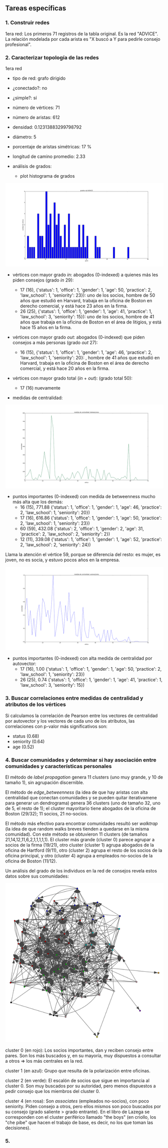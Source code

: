## Tareas específicas

### 1. Construir redes

1era red: Los primeros 71 registros de la tabla original. Es la red "ADVICE".
La relación modelada por cada arista es "X buscó a Y para pedirle consejo profesional".

### 2. Caracterizar topología de las redes

1era red

* tipo de red:			  grafo dirigido
* ¿conectado?:			  no
* ¿simple?:			  sí
* número de vértices: 		  71
* número de aristas: 		  612 
* densidad: 			  0.12313883299798792
* diámetro:			  5
* porcentaje de aristas simétricas: 17 %
* longitud de camino promedio:	  2.33
* análisis de grados:

  - plot histograma de grados

 [![histograma_grados](https://github.com/diegoo/dmct_tp2/blob/master/histograma_grados_red_consejos.png)](#grados)

  - vértices con mayor grado *in*: abogados (0-indexed) a quienes más les piden consejos (grado *in* 29):
    - 17 (16), {'status': 1, 'office': 1, 'gender': 1, 'age': 50, 'practice': 2, 'law_school': 1, 'seniority': 23}): uno de los socios, hombre de 50 años que estudió en Harvard, trabaja en la oficina de Boston en derecho comercial, y está hace 23 años en la firma.
    - 26 (25), {'status': 1, 'office': 1, 'gender': 1, 'age': 41, 'practice': 1, 'law_school': 3, 'seniority': 15}): uno de los socios, hombre de 41 años que trabaja en la oficina de Boston en el área de litigios, y está hace 15 años en la firma.

  - vértices con mayor grado *out*: abogados (0-indexed) que piden consejos a más personas (grado *out* 27):
    - 16 (15), {'status': 1, 'office': 1, 'gender': 1, 'age': 46, 'practice': 2, 'law_school': 1, 'seniority': 20}: , hombre de 41 años que estudió en Harvard, trabaja en la oficina de Boston en el área de derecho comercial, y está hace 20 años en la firma.

  - vértices con mayor grado total (*in* + *out*): (grado total 50):
    - 17 (16) nuevamente
 
* medidas de centralidad:

 [![betweenness_vertices](https://github.com/diegoo/dmct_tp2/blob/master/betweenness_vertices.png)](#betweenness_vertices)

  - puntos importantes (0-indexed) con medida de betweenness mucho más alta que los demás: 
    - 16 (15), 771.88 {'status': 1, 'office': 1, 'gender': 1, 'age': 46, 'practice': 2, 'law_school': 1, 'seniority': 20}) 
    - 17 (16), 616.86 {'status': 1, 'office': 1, 'gender': 1, 'age': 50, 'practice': 2, 'law_school': 1, 'seniority': 23}) 
    - 60 (59), 432.08 {'status': 2, 'office': 1, 'gender': 2, 'age': 31, 'practice': 2, 'law_school': 2, 'seniority': 2})  
    - 12 (11), 339.08 {'status': 1, 'office': 1, 'gender': 1, 'age': 52, 'practice': 2, 'law_school': 2, 'seniority': 24}) 

  Llama la atención el vértice 59, porque se diferencia del resto: es mujer, es joven, no es socia, y estuvo pocos años en la empresa.

 [![autovectores_vertices](https://github.com/diegoo/dmct_tp2/blob/master/autovectores_vertices.png)](#autovectores_vertices)
 
  - puntos importantes (0-indexed) con alta medida de centralidad por autovector:
    - 17 (16), 1.00 {'status': 1, 'office': 1, 'gender': 1, 'age': 50, 'practice': 2, 'law_school': 1, 'seniority': 23}) 
    - 26 (25), 0.74 {'status': 1, 'office': 1, 'gender': 1, 'age': 41, 'practice': 1, 'law_school': 3, 'seniority': 15})


### 3. Buscar correlaciones entre medidas de centralidad y atributos de los vértices

Si calculamos la correlación de Pearson entre los vectores de centralidad por autovector y los vectores de cada uno de los atributos, las correlaciones con p-valor más significativos son:
   - status (0.68)
   - seniority (0.64)
   - age (0.52)


### 4. Buscar comunidades y determinar si hay asociación entre comunidades y características personales

El método de *label propagation* genera 11 clusters (uno muy grande, y 10 de tamaño 1), sin agrupación discernible.

El método de *edge_betweenness* (la idea de que hay aristas con alta centralidad que conectan comunidades y se pueden quitar iterativamene para generar un dendrograma) genera 36 clusters (uno de tamaño 32, uno de 5, el resto de 1); el cluster mayoritario tiene abogados de la oficina de Boston (29/32); 11 socios, 21 no-socios.

El método más efectivo para encontrar comunidades resultó ser *walktrap* (la idea de que random walks breves tienden a quedarse en la misma comunidad). Con este método se obtuvieron 11 clusters (de tamaños 21,14,12,11,6,2,1,1,1,1,1). El cluster más grande (cluster 0) parece agrupar a socios de la firma (19/21), otro cluster (cluster 1) agrupa abogados de la oficina de Hartford (9/11), otro (cluster 2) agrupa el resto de los socios de la oficina principal, y otro (cluster 4) agrupa a empleados no-socios de la oficina de Boston (11/12).

Un análisis del grado de los individuos en la red de consejos revela estos datos sobre sus comunidades:

 [![walktrap_clusters](https://github.com/diegoo/dmct_tp2/blob/master/walktrap_clusters.png)](#walktrap_clusters)

cluster 0 (en rojo): Los socios importantes, dan y reciben consejo entre pares. Son los más buscados y, en su mayoría, muy dispuestos a consultar a otros => los más centrales en la red.

cluster 1 (en azul): Grupo que resulta de la polarización entre oficinas.

cluster 2 (en verde): El escalón de socios que sigue en importancia al cluster 0. Son muy buscados por su autoridad, pero menos dispuestos a pedir consejo que los miembros del cluster 0.

cluster 4 (en rosa): Son *associates* (empleados no-socios), con poco seniority. Piden consejo a otros, pero ellos mismos son poco buscados por su consejo (grado saliente > grado entrante). En el libro de Lazega se corresponden con el cluster periférico llamado "the boys" (en criollo, los "che pibe" que hacen el trabajo de base, es decir, no los que toman las decisiones).


### 5.

